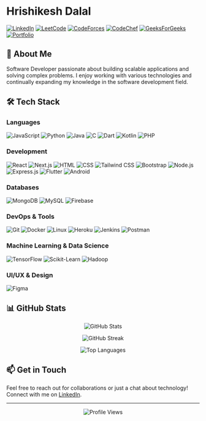 # Hrishikesh Dalal

[![LinkedIn](https://img.shields.io/badge/LinkedIn-0077B5?style=for-the-badge&logo=linkedin&logoColor=white)](https://www.linkedin.com/in/hrishikesh-dalal-014b80271/)
[![LeetCode](https://img.shields.io/badge/LeetCode-FFA116?style=for-the-badge&logo=LeetCode&logoColor=black)](https://www.leetcode.com/hrishikesh_dalal)
[![CodeForces](https://img.shields.io/badge/Codeforces-445f9d?style=for-the-badge&logo=Codeforces&logoColor=white)](https://codeforces.com/profile/1010hrishikesh)
[![CodeChef](https://img.shields.io/badge/Codechef-5B4638?style=for-the-badge&logo=CodeChef&logoColor=white)](https://www.codechef.com/users/skulk_plume_56)
[![GeeksForGeeks](https://img.shields.io/badge/GeeksforGeeks-298D46?style=for-the-badge&logo=geeksforgeeks&logoColor=white)](https://auth.geeksforgeeks.org/user/1010hrisi767/profile)
[![Portfolio](https://img.shields.io/badge/Portfolio-000000?style=for-the-badge&logo=vercel&logoColor=white)](https://hrishikesh-dalal.vercel.app/)


## 💼 About Me
Software Developer passionate about building scalable applications and solving complex problems. I enjoy working with various technologies and continually expanding my knowledge in the software development field.

## 🛠️ Tech Stack

### Languages
  ![JavaScript](https://skillicons.dev/icons?i=js&theme=light)
  ![Python](https://skillicons.dev/icons?i=python&theme=light)
  ![Java](https://skillicons.dev/icons?i=java&theme=light)
  ![C](https://skillicons.dev/icons?i=c&theme=light)
  ![Dart](https://skillicons.dev/icons?i=dart&theme=light)
  ![Kotlin](https://skillicons.dev/icons?i=kotlin&theme=light)
  ![PHP](https://skillicons.dev/icons?i=php&theme=light)

### Development
  ![React](https://skillicons.dev/icons?i=react&theme=light)
  ![Next.js](https://skillicons.dev/icons?i=nextjs&theme=light)
  ![HTML](https://skillicons.dev/icons?i=html&theme=light)
  ![CSS](https://skillicons.dev/icons?i=css&theme=light)
  ![Tailwind CSS](https://skillicons.dev/icons?i=tailwind&theme=light)
  ![Bootstrap](https://skillicons.dev/icons?i=bootstrap&theme=light)
  ![Node.js](https://skillicons.dev/icons?i=nodejs&theme=light)
  ![Express.js](https://skillicons.dev/icons?i=express&theme=light)
  ![Flutter](https://skillicons.dev/icons?i=flutter&theme=light)
  ![Android](https://skillicons.dev/icons?i=android&theme=light)

### Databases
  ![MongoDB](https://skillicons.dev/icons?i=mongodb&theme=light)
  ![MySQL](https://skillicons.dev/icons?i=mysql&theme=light)
  ![Firebase](https://skillicons.dev/icons?i=firebase&theme=light)

### DevOps & Tools
  ![Git](https://skillicons.dev/icons?i=git&theme=light)
  ![Docker](https://skillicons.dev/icons?i=docker&theme=light)
  ![Linux](https://skillicons.dev/icons?i=linux&theme=light)
  ![Heroku](https://skillicons.dev/icons?i=heroku&theme=light)
  ![Jenkins](https://skillicons.dev/icons?i=jenkins&theme=light)
  ![Postman](https://skillicons.dev/icons?i=postman&theme=light)

### Machine Learning & Data Science
  ![TensorFlow](https://skillicons.dev/icons?i=tensorflow&theme=light)
  ![Scikit-Learn](https://skillicons.dev/icons?i=scikit-learn&theme=light)
  ![Hadoop](https://skillicons.dev/icons?i=hadoop&theme=light)

### UI/UX & Design
  ![Figma](https://skillicons.dev/icons?i=figma&theme=light)

## 📊 GitHub Stats

<p align="center">
  <img src="https://github-readme-stats.vercel.app/api?username=hrishikesh-dalal&show_icons=true&theme=tokyonight" alt="GitHub Stats" />
</p>
<p align="center">
  <img src="https://github-readme-streak-stats.herokuapp.com/?user=hrishikesh-dalal&theme=tokyonight" alt="GitHub Streak" />
</p>
<p align="center">
  <img src="https://github-readme-stats.vercel.app/api/top-langs/?username=hrishikesh-dalal&layout=compact&theme=tokyonight" alt="Top Languages" />
</p>

## 📫 Get in Touch
Feel free to reach out for collaborations or just a chat about technology! Connect with me on [LinkedIn](https://www.linkedin.com/in/hrishikesh-dalal-014b80271/).

---
<p align="center">
  <img src="https://komarev.com/ghpvc/?username=hrishikesh-dalal&label=Profile%20views&color=0e75b6&style=flat" alt="Profile Views" />
</p>
